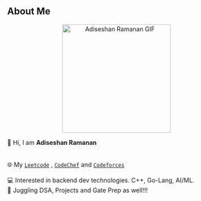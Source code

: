 ## About Me
<p align="center">
  <img src="https://media.tenor.com/Ji_EAW5ZvdMAAAAM/hatsune-miku-hi.gif" width="250" height="250" alt="Adiseshan Ramanan GIF" />
</p>

<p>
  👋 Hi, I am <b>Adiseshan Ramanan</b> <br>
  <br><br>
  🌐 My <a href="https://leetcode.com/adiseshan1505/"><code>Leetcode</code></a> , 
  <a href="https://www.codechef.com/users/adiseshan1505"><code>CodeChef</code></a> and 
  <a href="https://codeforces.com/profile/adiseshan1505"><code>Codeforces</code></a> 
  <br><br>
  💻 Interested in backend dev technologies. C++, Go-Lang, AI/ML.  
  <br>
  🚀 Juggling DSA, Projects and Gate Prep as well!!!
</p>
